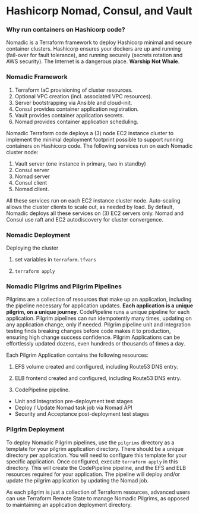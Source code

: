 # Hashicorp Nomad, Consul, and Vault

### Why run containers on Hashicorp code?  

Nomadic is a Terraform framework to deploy Hashicorp minimal and secure container clusters.  Hashicorp ensures your dockers are up and running (fail-over for fault tolerance), and running securely (secrets rotation and AWS security). The Internet is a dangerous place. **Warship Not Whale**.


### Nomadic Framework

1. Terraform IaC provisioning of cluster resources.
2. Optional VPC creation (incl. associated VPC resources).
3. Server bootstrapping via Ansible and cloud-init.
4. Consul provides container application registration.
5. Vault provides container application secrets.
6. Nomad provides container application scheduling.

Nomadic Terraform code deploys a (3) node EC2 instance cluster to implement the minimal deployment footprint possible to support running containers on Hashicorp code. The following services run on each Nomadic cluster node:

  1. Vault server (one instance in primary, two in standby)
  2. Consul server
  3. Nomad server
  4. Consul client
  5. Nomad client.

All these services run on each EC2 instance cluster node. Auto-scaling allows the cluster clients to scale out, as needed by load. By default, Nomadic deploys all these services on (3) EC2 servers only. Nomad and Consul use raft and EC2 autodiscovery for cluster convergence.





### Nomadic Deployment

Deploying the cluster

1. set variables in `terraform.tfvars`

2. `terraform apply`




### Nomadic Pilgrims and Pilgrim Pipelines

Pilgrims are a collection of resources that make up an application, including the pipeline necessary for application updates. **Each application is a unique pilgrim, on a unique journey**. CodePipeline runs a unique pipeline for each application. Pilgrim pipelines can run idempotently many times, updating on any application change, only if needed.  Pilgrim pipeline unit and integration testing finds breaking changes before code makes it to production, ensuring high change success confidence. Pilgrim Applications can be effortlessly updated dozens, even hundreds or thousands of times a day.

Each Pilgrim Application contains the following resources:

1. EFS volume created and configured, including Route53 DNS entry.

2. ELB frontend created and configured, including Route53 DNS entry.

3. CodePipeline pipeline.
  - Unit and Integration pre-deployment test stages
  - Deploy / Update Nomad task job via Nomad API
  - Security and Acceptance post-deployment test stages


### Pilgrim Deployment

To deploy Nomadic Pilgrim pipelines, use the `pilgrims` directory as a template for your pilgrim application directory. There should be a unique directory per application. You will need to configure this template for your specific application. Once configured, execute `terraform apply` in this directory. This will create the CodePipeline pipeline, and the EFS and ELB resources required for your application.  The pipeline will deploy and/or update the pilgrim application by updating the Nomad job.

As each pilgrim is just a collection of Terraform resources, advanced users can use Terraform Remote State to manage Nomadic Pilgrims, as opposed to maintaining an application deployment directory.
